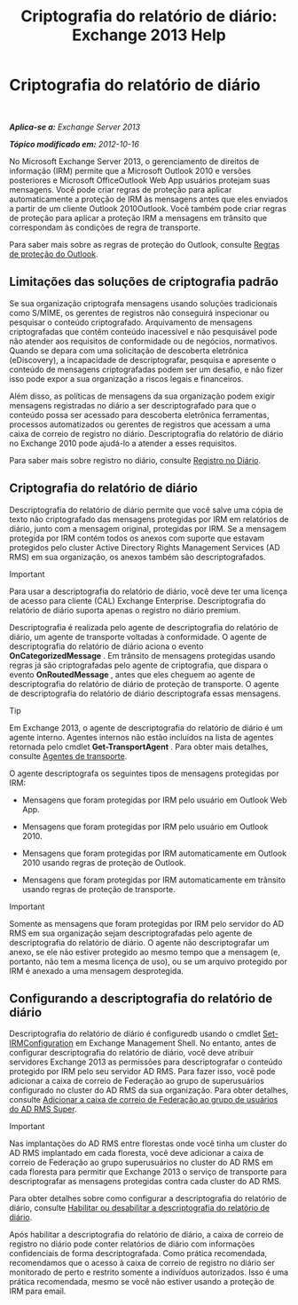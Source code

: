 ﻿---
title: 'Criptografia do relatório de diário: Exchange 2013 Help'
TOCTitle: Criptografia do relatório de diário
ms:assetid: c063e2bd-2444-480d-8b35-73f31064a31b
ms:mtpsurl: https://technet.microsoft.com/pt-br/library/Dd876936(v=EXCHG.150)
ms:contentKeyID: 50486550
ms.date: 05/22/2018
mtps_version: v=EXCHG.150
ms.translationtype: MT
---

# Criptografia do relatório de diário

 

_**Aplica-se a:** Exchange Server 2013_

_**Tópico modificado em:** 2012-10-16_

No Microsoft Exchange Server 2013, o gerenciamento de direitos de informação (IRM) permite que a Microsoft Outlook 2010 e versões posteriores e Microsoft OfficeOutlook Web App usuários protejam suas mensagens. Você pode criar regras de proteção para aplicar automaticamente a proteção de IRM às mensagens antes que eles enviados a partir de um cliente Outlook 2010Outlook. Você também pode criar regras de proteção para aplicar a proteção IRM a mensagens em trânsito que correspondam às condições de regra de transporte.

Para saber mais sobre as regras de proteção do Outlook, consulte [Regras de proteção do Outlook](outlook-protection-rules-exchange-2013-help.md).

## Limitações das soluções de criptografia padrão

Se sua organização criptografa mensagens usando soluções tradicionais como S/MIME, os gerentes de registros não conseguirá inspecionar ou pesquisar o conteúdo criptografado. Arquivamento de mensagens criptografadas que contêm conteúdo inacessível e não pesquisável pode não atender aos requisitos de conformidade ou de negócios, normativos. Quando se depara com uma solicitação de descoberta eletrônica (eDiscovery), a incapacidade de descriptografar, pesquisa e apresente o conteúdo de mensagens criptografadas podem ser um desafio, e não fizer isso pode expor a sua organização a riscos legais e financeiros.

Além disso, as políticas de mensagens da sua organização podem exigir mensagens registradas no diário a ser descriptografado para que o conteúdo possa ser acessado para descoberta eletrônica ferramentas, processos automatizados ou gerentes de registros que acessam a uma caixa de correio de registro no diário. Descriptografia do relatório de diário no Exchange 2010 pode ajudá-lo a atender a esses requisitos.

Para saber mais sobre registro no diário, consulte [Registro no Diário](journaling-exchange-2013-help.md).

## Criptografia do relatório de diário

Descriptografia do relatório de diário permite que você salve uma cópia de texto não criptografado das mensagens protegidas por IRM em relatórios de diário, junto com a mensagem original, protegidas por IRM. Se a mensagem protegida por IRM contém todos os anexos com suporte que estavam protegidos pelo cluster Active Directory Rights Management Services (AD RMS) em sua organização, os anexos também são descriptografados.


> [!IMPORTANT]
> Para usar a descriptografia do relatório de diário, você deve ter uma licença de acesso para cliente (CAL) Exchange Enterprise. Descriptografia do relatório de diário suporta apenas o registro no diário premium.



Descriptografia é realizada pelo agente de descriptografia do relatório de diário, um agente de transporte voltadas à conformidade. O agente de descriptografia do relatório de diário aciona o evento **OnCategorizedMessage** . Em trânsito de mensagens protegidas usando regras já são criptografadas pelo agente de criptografia, que dispara o evento **OnRoutedMessage** , antes que eles cheguem ao agente de descriptografia do relatório de diário de proteção de transporte. O agente de descriptografia do relatório de diário descriptografa essas mensagens.


> [!TIP]
> Em Exchange 2013, o agente de descriptografia do relatório de diário é um agente interno. Agentes internos não estão incluídos na lista de agentes retornada pelo cmdlet <STRONG>Get-TransportAgent</STRONG> . Para obter mais detalhes, consulte <A href="transport-agents-exchange-2013-help.md">Agentes de transporte</A>.



O agente descriptografa os seguintes tipos de mensagens protegidas por IRM:

  - Mensagens que foram protegidas por IRM pelo usuário em Outlook Web App.

  - Mensagens que foram protegidas por IRM pelo usuário em Outlook 2010.

  - Mensagens que foram protegidas por IRM automaticamente em Outlook 2010 usando regras de proteção de Outlook.

  - Mensagens que foram protegidas por IRM automaticamente em trânsito usando regras de proteção de transporte.


> [!IMPORTANT]
> Somente as mensagens que foram protegidas por IRM pelo servidor do AD RMS em sua organização sejam descriptografadas pelo agente de descriptografia do relatório de diário. O agente não descriptografar um anexo, se ele não estiver protegido ao mesmo tempo que a mensagem (e, portanto, não tem a mesma licença de uso), ou se um arquivo protegido por IRM é anexado a uma mensagem desprotegida.



## Configurando a descriptografia do relatório de diário

Descriptografia do relatório de diário é configuredb usando o cmdlet [Set-IRMConfiguration](https://technet.microsoft.com/pt-br/library/dd979792\(v=exchg.150\)) em Exchange Management Shell. No entanto, antes de configurar descriptografia do relatório de diário, você deve atribuir servidores Exchange 2013 as permissões para descriptografar o conteúdo protegido por IRM pelo seu servidor AD RMS. Para fazer isso, você pode adicionar a caixa de correio de Federação ao grupo de superusuários configurado no cluster do AD RMS da sua organização. Para obter detalhes, consulte [Adicionar a caixa de correio de Federação ao grupo de usuários do AD RMS Super](add-the-federation-mailbox-to-the-ad-rms-super-users-group-exchange-2013-help.md).


> [!IMPORTANT]
> Nas implantações do AD RMS entre florestas onde você tinha um cluster do AD RMS implantado em cada floresta, você deve adicionar a caixa de correio de Federação ao grupo superusuários no cluster do AD RMS em cada floresta para permitir que Exchange 2013 o serviço de transporte para descriptografar as mensagens protegidas contra cada cluster do AD RMS.



Para obter detalhes sobre como configurar a descriptografia do relatório de diário, consulte [Habilitar ou desabilitar a descriptografia do relatório de diário](enable-or-disable-journal-report-decryption-exchange-2013-help.md).

Após habilitar a descriptografia do relatório de diário, a caixa de correio de registro no diário pode conter relatórios de diário com informações confidenciais de forma descriptografada. Como prática recomendada, recomendamos que o acesso à caixa de correio de registro no diário ser monitorado de perto e restrito somente a indivíduos autorizados. Isso é uma prática recomendada, mesmo se você não estiver usando a proteção de IRM para email.

